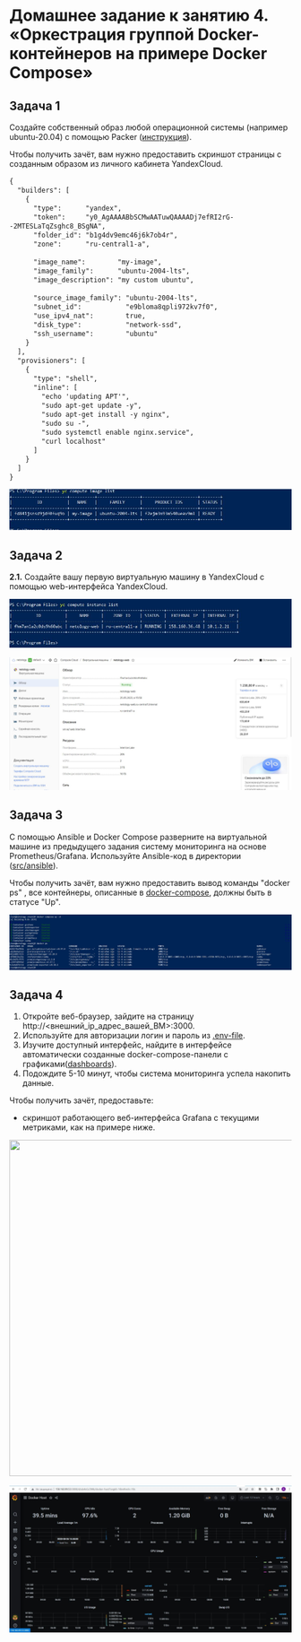 # Домашнее задание к занятию 4. «Оркестрация группой Docker-контейнеров на примере Docker Compose»

## Задача 1

Создайте собственный образ любой операционной системы (например ubuntu-20.04) с помощью Packer ([инструкция](https://cloud.yandex.ru/docs/tutorials/infrastructure-management/packer-quickstart)).

Чтобы получить зачёт, вам нужно предоставить скриншот страницы с созданным образом из личного кабинета YandexCloud.

```
{
  "builders": [
    {
      "type":      "yandex",
      "token":     "y0_AgAAAABbSCMwAATuwQAAAADj7efRI2rG--2MTESLaTqZsghc8_BSgNA",
      "folder_id": "b1g4dv9emc46j6k7ob4r",
      "zone":      "ru-central1-a",

      "image_name":        "my-image",
      "image_family":      "ubuntu-2004-lts",
      "image_description": "my custom ubuntu",

      "source_image_family": "ubuntu-2004-lts",
      "subnet_id":           "e9bloma8qpli972kv7f0",
      "use_ipv4_nat":        true,
      "disk_type":           "network-ssd",
      "ssh_username":        "ubuntu"
    }
  ],
  "provisioners": [
    {
      "type": "shell",
      "inline": [
        "echo 'updating APT'",
        "sudo apt-get update -y",
        "sudo apt-get install -y nginx",
        "sudo su -",
        "sudo systemctl enable nginx.service",
        "curl localhost"
      ]
    }
  ]
}
```

![1](https://github.com/AVasMakarov/devops-netology/blob/main/Screenshots/HW5_4/1.JPG?raw=true)

## Задача 2

**2.1.** Создайте вашу первую виртуальную машину в YandexCloud с помощью web-интерфейса YandexCloud.

![2](https://github.com/AVasMakarov/devops-netology/blob/main/Screenshots/HW5_4/2.JPG?raw=true)

![3](https://github.com/AVasMakarov/devops-netology/blob/main/Screenshots/HW5_4/3.JPG?raw=true)

## Задача 3

С помощью Ansible и Docker Compose разверните на виртуальной машине из предыдущего задания систему мониторинга на основе Prometheus/Grafana.
Используйте Ansible-код в директории ([src/ansible](https://github.com/netology-group/virt-homeworks/tree/virt-11/05-virt-04-docker-compose/src/ansible)).

Чтобы получить зачёт, вам нужно предоставить вывод команды "docker ps" , все контейнеры, описанные в [docker-compose](https://github.com/netology-group/virt-homeworks/blob/virt-11/05-virt-04-docker-compose/src/ansible/stack/docker-compose.yaml),  должны быть в статусе "Up".

![4](https://github.com/AVasMakarov/devops-netology/blob/main/Screenshots/HW5_4/4.JPG?raw=true)

## Задача 4

1. Откройте веб-браузер, зайдите на страницу http://<внешний_ip_адрес_вашей_ВМ>:3000.
2. Используйте для авторизации логин и пароль из [.env-file](https://github.com/netology-group/virt-homeworks/blob/virt-11/05-virt-04-docker-compose/src/ansible/stack/.env).
3. Изучите доступный интерфейс, найдите в интерфейсе автоматически созданные docker-compose-панели с графиками([dashboards](https://grafana.com/docs/grafana/latest/dashboards/use-dashboards/)).
4. Подождите 5-10 минут, чтобы система мониторинга успела накопить данные.

Чтобы получить зачёт, предоставьте:

- скриншот работающего веб-интерфейса Grafana с текущими метриками, как на примере ниже.
<p align="center">
  <img width="1200" height="600" src="./assets/yc_02.png">
</p>

![5](https://github.com/AVasMakarov/devops-netology/blob/main/Screenshots/HW5_4/5.JPG?raw=true)